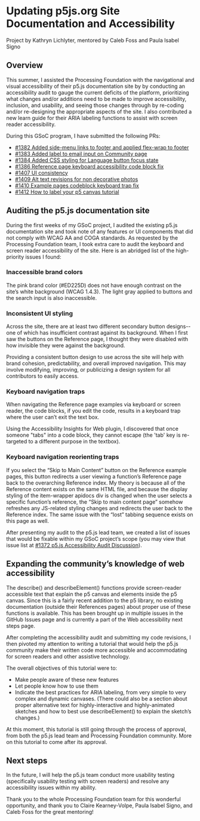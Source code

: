 # Updating p5js.org Site Documentation and Accessibility
Project by Kathryn Lichlyter, mentored by Caleb Foss and Paula Isabel Signo

## Overview
This summer, I assisted the Processing Foundation with the navigational and visual accessibility of their p5.js documentation site by by conducting an accessibility audit to gauge the current deficits of the platform, prioritizing what changes and/or additions need to be made to improve accessibility, inclusion, and usability, and seeing those changes through by re-coding and/or re-designing the appropriate aspects of the site. I also contributed a new learn guide for their ARIA labeling functions to assist with screen reader accessibility.

During this GSoC program, I have submitted the following PRs:

- [#1382 Added side-menu links to footer and applied flex-wrap to footer](https://github.com/processing/p5.js-website/pull/1382)
- [#1383 Added label to email input on Community page](https://github.com/processing/p5.js-website/pull/1383)
- [#1384 Added CSS styling for Language button focus state](https://github.com/processing/p5.js-website/pull/1384)
- [#1386 Reference page keyboard accessibility code block fix](https://github.com/processing/p5.js-website/pull/1386)
- [#1407 UI consistency](https://github.com/processing/p5.js-website/pull/1407)
- [#1409 Alt text revisions for non decorative photos](https://github.com/processing/p5.js-website/pull/1409)
- [#1410 Example pages codeblock keyboard trap fix](https://github.com/processing/p5.js-website/pull/1410)
- [#1412 How to label your p5 canvas tutorial](https://github.com/processing/p5.js-website/pull/1412)

## Auditing the p5.js documentation site
During the first weeks of my GSoC project, I audited the existing p5.js documentation site and took note of any features or UI components that did not comply with WCAG AA and COGA standards. As requested by the Processing Foundation team, I took extra care to audit the keyboard and screen reader accessibility of the site. Here is an abridged list of the high-priority issues I found:

### Inaccessible brand colors
The pink brand color (#ED225D) does not have enough contrast on the site’s white background (WCAG 1.4.3). The light gray applied to buttons and the search input is also inaccessible. 

### Inconsistent UI styling
Across the site, there are at least two different secondary button designs-- one of which has insufficient contrast against its background. When I first saw the buttons on the Reference page, I thought they were disabled with how invisible they were against the background. 

Providing a consistent button design to use across the site will help with brand cohesion, predictability, and overall improved navigation. This may involve modifying, improving, or publicizing a design system for all contributors to easily access. 

### Keyboard navigation traps
When navigating the Reference page examples via keyboard or screen reader, the code blocks, if you edit the code, results in a keyboard trap where the user can’t exit the text box. 

Using the Accessibility Insights for Web plugin, I discovered that once someone "tabs" into a code block, they cannot escape (the 'tab' key is re-targeted to a different purpose in the textbox).

### Keyboard navigation reorienting traps
If you select the “Skip to Main Content” button on the Reference example pages, this button redirects a user viewing a function’s Reference page back to the overarching Reference index. My theory is because all of the Reference content exists on the same HTML file, and because the display styling of the item-wrapper apidocs div is changed when the user selects a specific function’s reference, the “Skip to main content page” somehow refreshes any JS-related styling changes and redirects the user back to the Reference index. The same issue with the “lost” tabbing sequence exists on this page as well.

After presenting my audit to the p5.js lead team, we created a list of issues that would be fixable within my GSoC project’s scope (you may view that issue list at [#1372 p5.js Accessibility Audit Discussion](https://github.com/processing/p5.js-website/issues/1372)).

## Expanding the community’s knowledge of web accessibility
The describe() and describeElement() functions provide screen-reader accessible text that explain the p5 canvas and elements inside the p5 canvas. Since this is a fairly recent addition to the p5 library, no existing documentation (outside their References pages) about proper use of these functions is available. This has been brought up in multiple issues in the GitHub Issues page and is currently a part of the Web accessibility next steps page. 

After completing the accessibility audit and submitting my code revisions, I then pivoted my attention to writing a tutorial that would help the p5.js community make their written code more accessible and accommodating for screen readers and other assistive technology. 

The overall objectives of this tutorial were to:

- Make people aware of these new features
- Let people know how to use them
- Indicate the best practices for ARIA labeling, from very simple to very complex and dynamic canvases. (There could also be a section about proper alternative text for highly-interactive and highly-animated sketches and how to best use describeElement() to explain the sketch’s changes.)

At this moment, this tutorial is still going through the process of approval, from both the p5.js lead team and Processing Foundation community. More on this tutorial to come after its approval.

## Next steps
In the future, I will help the p5.js team conduct more usability testing (specifically usability testing with screen readers) and resolve any accessibility issues within my ability. 

Thank you to the whole Processing Foundation team for this wonderful opportunity, and thank you to Claire Kearney-Volpe, Paula Isabel Signo, and Caleb Foss for the great mentoring!
